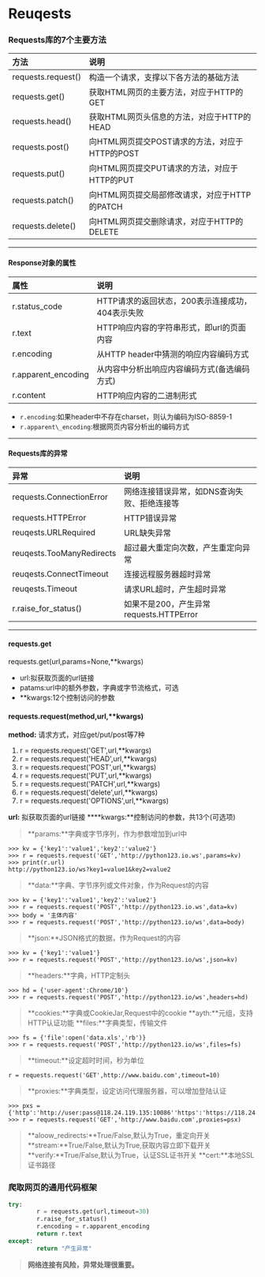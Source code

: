 # Reuqests
### Requests库的7个主要方法

| 方法 | 说明 |
| :- | :- |
| requests.request() | 构造一个请求，支撑以下各方法的基础方法 |
| requests.get() | 获取HTML网页的主要方法，对应于HTTP的GET |
| requests.head() | 获取HTML网页头信息的方法，对应于HTTP的HEAD |
| requests.post() | 向HTML网页提交POST请求的方法，对应于HTTP的POST |
| requests.put() | 向HTML网页提交PUT请求的方法，对应于HTTP的PUT |
| requests.patch() | 向HTML网页提交局部修改请求，对应于HTTP的PATCH |
| requests.delete() | 向HTML网页提交删除请求，对应于HTTP的DELETE |
---
#### Response对象的属性
| 属性 | 说明 |
| :- | :- |
| r.status\_code | HTTP请求的返回状态，200表示连接成功，404表示失败 |
| r.text | HTTP响应内容的字符串形式，即url的页面内容 |
| r.encoding | 从HTTP header中猜测的响应内容编码方式  |
| r.apparent\_encoding | 从内容中分析出响应内容编码方式(备选编码方式) |
| r.content | HTTP响应内容的二进制形式 |

- `r.encoding`:如果header中不存在charset，则认为编码为ISO-8859-1
- `r.apparent\_encoding`:根据网页内容分析出的编码方式
---
#### Requests库的异常
| 异常 | 说明 |
| :- | :- |
| requests.ConnectionError | 网络连接错误异常，如DNS查询失败、拒绝连接等 |
| requests.HTTPError | HTTP错误异常 |
| reuqests.URLRequired | URL缺失异常 |
| reuqests.TooManyRedirects | 超过最大重定向次数，产生重定向异常 |
| reuqests.ConnectTimeout | 连接远程服务器超时异常 |
| reuqests.Timeout | 请求URL超时，产生超时异常 |
| r.raise\_for\_status() | 如果不是200，产生异常requests.HTTPError |
---
#### requests.get
requests.get(url,params=None,\*\*kwargs)
- url:拟获取页面的url链接
- patams:url中的额外参数，字典或字节流格式，可选
- \*\*kwargs:12个控制访问的参数

#### requests.request(method,url,\*\*kwargs)
**method:** 请求方式，对应get/put/post等7种
1. r = requests.request('GET',url,\*\*kwargs)
2. r = requests.request('HEAD',url,\*\*kwargs)
3. r = requests.request('POST',url,\*\*kwargs)
4. r = requests.request('PUT',url,\*\*kwargs)
5. r = requests.request('PATCH',url,\*\*kwargs)
6. r = requests.request('delete',url,\*\*kwargs)
7. r = requests.request('OPTIONS',url,\*\*kwargs)

**url:**
拟获取页面的url链接
**\*\*kwargs:**控制访问的参数，共13个(可选项)
> **params:**字典或字节序列，作为参数增加到url中
```
>>> kv = {'key1':'value1','key2':'value2'}
>>> r = requests.request('GET','http://python123.io.ws',params=kv)
>>> print(r.url)
http://python123.io/ws?key1=value1&key2=value2
```
> **data:**字典、字节序列或文件对象，作为Request的内容
```
>>> kv = {'key1':'value1','key2':'value2'}
>>> r = requests.request('POST','http://python123.io.ws',data=kv)
>>> body = '主体内容' 
>>> r = requests.request('POST','http://python123.io/ws',data=body)
```
> **json:**JSON格式的数据，作为Request的内容
```
>>> kv = {'key1':'value1'}
>>> r = requests.request('POST','http://python123.io/ws',json=kv)
```
> **headers:**字典，HTTP定制头
```
>>> hd = {'user-agent':Chrome/10'}
>>> r = requests.request('POST','http://python123.io/ws',headers=hd)
```
> **cookies:**字典或CookieJar,Request中的cookie
> **ayth:**元组，支持HTTP认证功能
> **files:**字典类型，传输文件
```
>>> fs = {'file':open('data.xls','rb')}
>>> r = requests.request('POST','http://python123.io/ws',files=fs)
```
> **timeout:**设定超时时间，秒为单位
```
r = requests.request('GET',http://www.baidu.com',timeout=10)
```
> **proxies:**字典类型，设定访问代理服务器，可以增加登陆认证
```
>>> pxs = {'http':'http://user:pass@118.24.119.135:10086''https':'https://118.24.119.135'}
>>> r = requests.request('GET','http://www.baidu.com',proxies=psx)
```
> **aloow\_redirects:**True/False,默认为True，重定向开关
> **stream:**True/False,默认为True,获取内容立即下载开关
> **verify:**True/False,默认为True，认证SSL证书开关
> **cert:**本地SSL证书路径

### 爬取网页的通用代码框架
```python
try:
        r = requests.get(url,timeout=30)
        r.raise_for_status()
        r.encoding = r.apparent_encoding
        return r.text
except:
        return "产生异常"
```        
> **网络连接有风险，异常处理很重要。**
